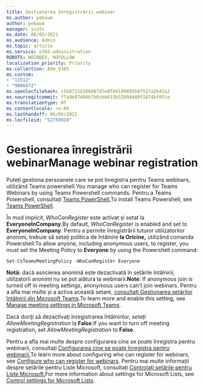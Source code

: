 ```yaml
---
title: Gestionarea înregistrării webinar
ms.author: pebaum
author: pebaum
manager: scotv
ms.date: 06/02/2021
ms.audience: Admin
ms.topic: article
ms.service: o365-administration
ROBOTS: NOINDEX, NOFOLLOW
localization_priority: Priority
ms.collection: Adm_O365
ms.custom:
- "11512"
- "9006672"
ms.openlocfilehash: c5b0721d286b07d7e0f84199885b6f527a2b42a2
ms.sourcegitcommit: f7a9e97d04b7b6cbb633b32094d40f1874bf0fce
ms.translationtype: HT
ms.contentlocale: ro-RO
ms.lasthandoff: 06/06/2021
ms.locfileid: "52793910"
---
```

# <a name="manage-webinar-registration"></a><span data-ttu-id="b53bd-102">Gestionarea înregistrării webinar</span><span class="sxs-lookup"><span data-stu-id="b53bd-102">Manage webinar registration</span></span>

<span data-ttu-id="b53bd-103">Puteți gestiona persoanele care se pot înregistra pentru Teams webinars, utilizând Teams powershell.</span><span class="sxs-lookup"><span data-stu-id="b53bd-103">You manage who can register for Teams Webinars by using Teams Powershell commands.</span></span> <span data-ttu-id="b53bd-104">Pentru a Teams Powershell, consultați [Teams PowerShell.](/microsoftteams/teams-powershell-install)</span><span class="sxs-lookup"><span data-stu-id="b53bd-104">To install Teams Powershell, see [Teams PowerShell](/microsoftteams/teams-powershell-install).</span></span> 

<span data-ttu-id="b53bd-105">În mod implicit, *WhoCanRegister* este activat și setat la **EveryoneInCompany**.</span><span class="sxs-lookup"><span data-stu-id="b53bd-105">By default, *WhoCanRegister* is enabled and set to **EveryoneInCompany**.</span></span> <span data-ttu-id="b53bd-106">Pentru a permite înregistrării tuturor utilizatorilor anonimi, trebuie să setați politica de întâlnire **la Oricine,** utilizând comanda Powershell:</span><span class="sxs-lookup"><span data-stu-id="b53bd-106">To allow anyone, including anonymous users, to register, you must set the Meeting Policy to **Everyone** by using the Powershell command:</span></span>

`Set-CsTeamsMeetingPolicy -WhoCanRegister Everyone`

<span data-ttu-id="b53bd-107">**Notă:** dacă asocierea anonimă este dezactivată în setările întâlnirii, utilizatorii anonimi nu se pot alătura la webinarii.</span><span class="sxs-lookup"><span data-stu-id="b53bd-107">**Note**: If anonymous join is turned off in meeting settings, anonymous users can't join webinars.</span></span> <span data-ttu-id="b53bd-108">Pentru a afla mai multe și a activa această setare, [consultați Gestionarea setărilor întâlnirii din Microsoft Teams](/microsoftteams/meeting-settings-in-teams).</span><span class="sxs-lookup"><span data-stu-id="b53bd-108">To learn more and enable this setting, see [Manage meeting settings in Microsoft Teams](/microsoftteams/meeting-settings-in-teams).</span></span>

<span data-ttu-id="b53bd-109">Dacă doriți să dezactivați înregistrarea întâlnirilor, *setați AllowMeetingRegistration* la **False**.</span><span class="sxs-lookup"><span data-stu-id="b53bd-109">If you want to turn off meeting registration, set *AllowMeetingRegistration* to **False**.</span></span>

<span data-ttu-id="b53bd-110">Pentru a afla mai multe despre configurarea cine se poate înregistra pentru webinarii, consultați [Configurarea cine se poate înregistra pentru webinarii.](/microsoftteams/set-up-webinars?source=docs#configure-who-can-register-for-webinars)</span><span class="sxs-lookup"><span data-stu-id="b53bd-110">To learn more about configuring who can register for webinars, see [Configure who can register for webinars](/microsoftteams/set-up-webinars?source=docs#configure-who-can-register-for-webinars).</span></span> <span data-ttu-id="b53bd-111">Pentru mai multe informații despre setările pentru Liste Microsoft, consultați [Controlați setările pentru Liste Microsoft.](/sharepoint/control-lists)</span><span class="sxs-lookup"><span data-stu-id="b53bd-111">For more information about settings for Microsoft Lists, see [Control settings for Microsoft Lists](/sharepoint/control-lists).</span></span>
